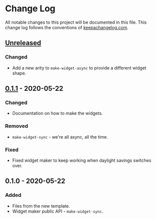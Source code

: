 # Change Log
All notable changes to this project will be documented in this file. This change log follows the conventions of [keepachangelog.com](http://keepachangelog.com/).

## [Unreleased]
### Changed
- Add a new arity to `make-widget-async` to provide a different widget shape.

## [0.1.1] - 2020-05-22
### Changed
- Documentation on how to make the widgets.

### Removed
- `make-widget-sync` - we're all async, all the time.

### Fixed
- Fixed widget maker to keep working when daylight savings switches over.

## 0.1.0 - 2020-05-22
### Added
- Files from the new template.
- Widget maker public API - `make-widget-sync`.

[Unreleased]: https://github.com/your-name/wolfram-physics/compare/0.1.1...HEAD
[0.1.1]: https://github.com/your-name/wolfram-physics/compare/0.1.0...0.1.1
